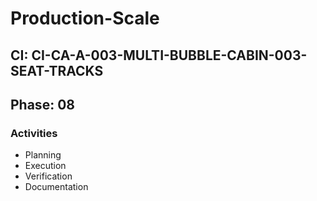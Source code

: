 # Production-Scale

## CI: CI-CA-A-003-MULTI-BUBBLE-CABIN-003-SEAT-TRACKS
## Phase: 08

### Activities
- Planning
- Execution
- Verification
- Documentation
